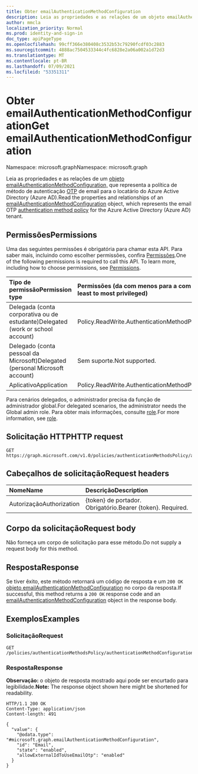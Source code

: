 ```yaml
---
title: Obter emailAuthenticationMethodConfiguration
description: Leia as propriedades e as relações de um objeto emailAuthenticationMethodConfiguration.
author: mmcla
localization_priority: Normal
ms.prod: identity-and-sign-in
doc_type: apiPageType
ms.openlocfilehash: 99cff366e380408c3532b53c79290fcdf03c2883
ms.sourcegitcommit: 4888ac7504533344c4fc6828e2a06a002a1d72d3
ms.translationtype: MT
ms.contentlocale: pt-BR
ms.lasthandoff: 07/09/2021
ms.locfileid: "53351311"
---
```

# <a name="get-emailauthenticationmethodconfiguration"></a><span data-ttu-id="2f2d5-103">Obter emailAuthenticationMethodConfiguration</span><span class="sxs-lookup"><span data-stu-id="2f2d5-103">Get emailAuthenticationMethodConfiguration</span></span>

<span data-ttu-id="2f2d5-104">Namespace: microsoft.graph</span><span class="sxs-lookup"><span data-stu-id="2f2d5-104">Namespace: microsoft.graph</span></span>

<span data-ttu-id="2f2d5-105">Leia as propriedades e as relações de um [objeto emailAuthenticationMethodConfiguration,](../resources/emailauthenticationmethodconfiguration.md) que representa a política de método de autenticação [OTP](../resources/authenticationmethodspolicies-overview.md) de email para o locatário do Azure Active Directory (Azure AD).</span><span class="sxs-lookup"><span data-stu-id="2f2d5-105">Read the properties and relationships of an [emailAuthenticationMethodConfiguration](../resources/emailauthenticationmethodconfiguration.md) object, which represents the email OTP [authentication method policy](../resources/authenticationmethodspolicies-overview.md) for the Azure Active Directory (Azure AD) tenant.</span></span>

## <a name="permissions"></a><span data-ttu-id="2f2d5-106">Permissões</span><span class="sxs-lookup"><span data-stu-id="2f2d5-106">Permissions</span></span>

<span data-ttu-id="2f2d5-p101">Uma das seguintes permissões é obrigatória para chamar esta API. Para saber mais, incluindo como escolher permissões, confira [Permissões](/graph/permissions-reference).</span><span class="sxs-lookup"><span data-stu-id="2f2d5-p101">One of the following permissions is required to call this API. To learn more, including how to choose permissions, see [Permissions](/graph/permissions-reference).</span></span>

|<span data-ttu-id="2f2d5-109">Tipo de permissão</span><span class="sxs-lookup"><span data-stu-id="2f2d5-109">Permission type</span></span>|<span data-ttu-id="2f2d5-110">Permissões (da com menos para a com mais privilégios)</span><span class="sxs-lookup"><span data-stu-id="2f2d5-110">Permissions (from least to most privileged)</span></span>|
|:---|:---|
|<span data-ttu-id="2f2d5-111">Delegada (conta corporativa ou de estudante)</span><span class="sxs-lookup"><span data-stu-id="2f2d5-111">Delegated (work or school account)</span></span>|<span data-ttu-id="2f2d5-112">Policy.ReadWrite.AuthenticationMethod</span><span class="sxs-lookup"><span data-stu-id="2f2d5-112">Policy.ReadWrite.AuthenticationMethod</span></span>|
|<span data-ttu-id="2f2d5-113">Delegado (conta pessoal da Microsoft)</span><span class="sxs-lookup"><span data-stu-id="2f2d5-113">Delegated (personal Microsoft account)</span></span>|<span data-ttu-id="2f2d5-114">Sem suporte.</span><span class="sxs-lookup"><span data-stu-id="2f2d5-114">Not supported.</span></span>|
|<span data-ttu-id="2f2d5-115">Aplicativo</span><span class="sxs-lookup"><span data-stu-id="2f2d5-115">Application</span></span>|<span data-ttu-id="2f2d5-116">Policy.ReadWrite.AuthenticationMethod</span><span class="sxs-lookup"><span data-stu-id="2f2d5-116">Policy.ReadWrite.AuthenticationMethod</span></span>|

<span data-ttu-id="2f2d5-117">Para cenários delegados, o administrador precisa da função de administrador global.</span><span class="sxs-lookup"><span data-stu-id="2f2d5-117">For delegated scenarios, the administrator needs the Global admin role.</span></span> <span data-ttu-id="2f2d5-118">Para obter mais informações, consulte [role](/azure/active-directory/users-groups-roles/directory-assign-admin-roles#available-roles).</span><span class="sxs-lookup"><span data-stu-id="2f2d5-118">For more information, see [role](/azure/active-directory/users-groups-roles/directory-assign-admin-roles#available-roles).</span></span>

## <a name="http-request"></a><span data-ttu-id="2f2d5-119">Solicitação HTTP</span><span class="sxs-lookup"><span data-stu-id="2f2d5-119">HTTP request</span></span>

<!-- {
  "blockType": "ignored"
}
-->

```http
GET https://graph.microsoft.com/v1.0/policies/authenticationMethodsPolicy/authenticationMethodConfigurations/email
```

## <a name="request-headers"></a><span data-ttu-id="2f2d5-120">Cabeçalhos de solicitação</span><span class="sxs-lookup"><span data-stu-id="2f2d5-120">Request headers</span></span>

|<span data-ttu-id="2f2d5-121">Nome</span><span class="sxs-lookup"><span data-stu-id="2f2d5-121">Name</span></span>|<span data-ttu-id="2f2d5-122">Descrição</span><span class="sxs-lookup"><span data-stu-id="2f2d5-122">Description</span></span>|
|:---|:---|
|<span data-ttu-id="2f2d5-123">Autorização</span><span class="sxs-lookup"><span data-stu-id="2f2d5-123">Authorization</span></span>|<span data-ttu-id="2f2d5-p103">{token} de portador. Obrigatório.</span><span class="sxs-lookup"><span data-stu-id="2f2d5-p103">Bearer {token}. Required.</span></span>|

## <a name="request-body"></a><span data-ttu-id="2f2d5-126">Corpo da solicitação</span><span class="sxs-lookup"><span data-stu-id="2f2d5-126">Request body</span></span>

<span data-ttu-id="2f2d5-127">Não forneça um corpo de solicitação para esse método.</span><span class="sxs-lookup"><span data-stu-id="2f2d5-127">Do not supply a request body for this method.</span></span>

## <a name="response"></a><span data-ttu-id="2f2d5-128">Resposta</span><span class="sxs-lookup"><span data-stu-id="2f2d5-128">Response</span></span>

<span data-ttu-id="2f2d5-129">Se tiver êxito, este método retornará um código de resposta e um `200 OK` [objeto emailAuthenticationMethodConfiguration](../resources/emailauthenticationmethodconfiguration.md) no corpo da resposta.</span><span class="sxs-lookup"><span data-stu-id="2f2d5-129">If successful, this method returns a `200 OK` response code and an [emailAuthenticationMethodConfiguration](../resources/emailauthenticationmethodconfiguration.md) object in the response body.</span></span>

## <a name="examples"></a><span data-ttu-id="2f2d5-130">Exemplos</span><span class="sxs-lookup"><span data-stu-id="2f2d5-130">Examples</span></span>

### <a name="request"></a><span data-ttu-id="2f2d5-131">Solicitação</span><span class="sxs-lookup"><span data-stu-id="2f2d5-131">Request</span></span>
<!-- {
  "blockType": "request",
  "name": "get_emailauthenticationmethodconfiguration"
}
-->

```http
GET /policies/authenticationMethodsPolicy/authenticationMethodConfigurations/email
```

### <a name="response"></a><span data-ttu-id="2f2d5-132">Resposta</span><span class="sxs-lookup"><span data-stu-id="2f2d5-132">Response</span></span>

<span data-ttu-id="2f2d5-133">**Observação:** o objeto de resposta mostrado aqui pode ser encurtado para legibilidade.</span><span class="sxs-lookup"><span data-stu-id="2f2d5-133">**Note:** The response object shown here might be shortened for readability.</span></span>
<!-- {
  "blockType": "response",
  "truncated": true,
  "@odata.type": "microsoft.graph.emailAuthenticationMethodConfiguration"
}
-->

```http
HTTP/1.1 200 OK
Content-Type: application/json
Content-length: 491

{
  "value": {
    "@odata.type": "#microsoft.graph.emailAuthenticationMethodConfiguration",
    "id": "Email",
    "state": "enabled",
    "allowExternalIdToUseEmailOtp": "enabled"
  }
}
```
